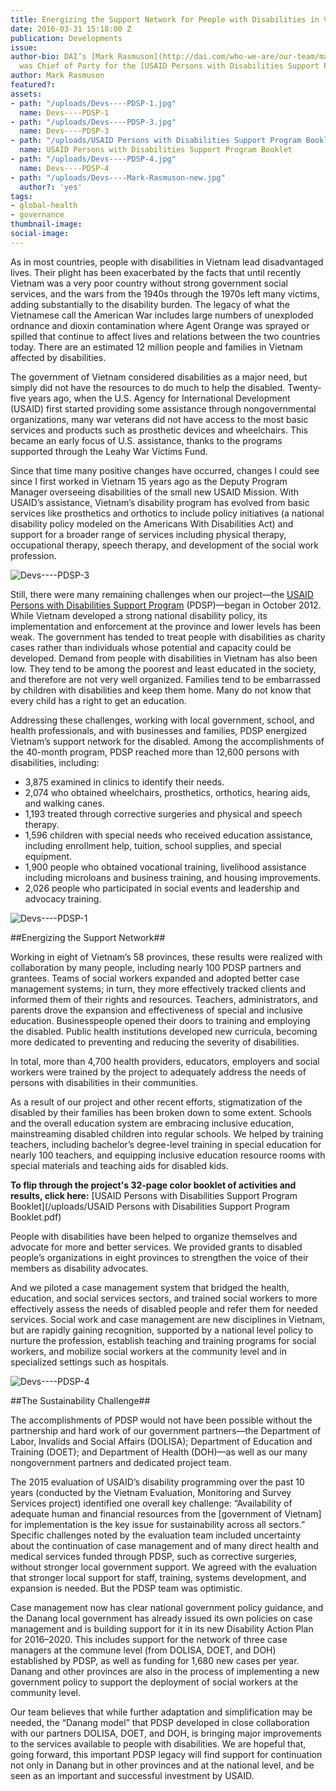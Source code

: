 ```yaml
---
title: Energizing the Support Network for People with Disabilities in Vietnam
date: 2016-03-31 15:18:00 Z
publication: Developments
issue: 
author-bio: DAI’s [Mark Rasmuson](http://dai.com/who-we-are/our-team/mark-rasmuson)
  was Chief of Party for the [USAID Persons with Disabilities Support Program](http://dai.com/our-work/projects/vietnam%E2%80%94usaid-program-comprehensive-and-integrated-support-people-disabilities).
author: Mark Rasmuson
featured?: 
assets:
- path: "/uploads/Devs----PDSP-1.jpg"
  name: Devs----PDSP-1
- path: "/uploads/Devs----PDSP-3.jpg"
  name: Devs----PDSP-3
- path: "/uploads/USAID Persons with Disabilities Support Program Booklet.pdf"
  name: USAID Persons with Disabilities Support Program Booklet
- path: "/uploads/Devs----PDSP-4.jpg"
  name: Devs----PDSP-4
- path: "/uploads/Devs----Mark-Rasmuson-new.jpg"
  author?: 'yes'
tags:
- global-health
- governance
thumbnail-image:
social-image:
---
```


As in most countries, people with disabilities in Vietnam lead disadvantaged lives. Their plight has been exacerbated by the facts that until recently Vietnam was a very poor country without strong government social services, and the wars from the 1940s through the 1970s left many victims, adding substantially to the disability burden.  The legacy of what the Vietnamese call the American War includes large numbers of unexploded ordnance and dioxin contamination where Agent Orange was sprayed or spilled that continue to affect lives and relations between the two countries today. There are an estimated 12 million people and families in Vietnam affected by disabilities.  




The government of Vietnam considered disabilities as a major need, but simply did not have the resources to do much to help the disabled. Twenty-five years ago, when the U.S. Agency for International Development (USAID) first started providing some assistance through nongovernmental organizations, many war veterans did not have access to the most basic services and products such as prosthetic devices and wheelchairs. This became an early focus of U.S. assistance, thanks to the programs supported through the Leahy War Victims Fund.

Since that time many positive changes have occurred, changes I could see since I first worked in Vietnam 15 years ago as the Deputy Program Manager overseeing disabilities of the small new USAID Mission. With USAID’s assistance, Vietnam’s disability program has evolved from basic services like prosthetics and orthotics to include policy initiatives (a national disability policy modeled on the Americans With Disabilities Act) and support for a broader range of services including physical therapy, occupational therapy, speech therapy, and development of the social work profession. 

![Devs----PDSP-3](/uploads/Devs----PDSP-3.jpg "This baker and PDSP client, who is deaf, received training in Danang at the Catholic Thanh Tam special education school, one of 1,900 people who obtained vocational training under PDSP in areas including sewing, electronics repair, massage, cooking/baking, and IT.")

Still, there were many remaining challenges when our project—the [USAID Persons with Disabilities Support Program](http://dai.com/our-work/projects/vietnam%E2%80%94usaid-program-comprehensive-and-integrated-support-people-disabilities) (PDSP)—began in October 2012. While Vietnam developed a strong national disability policy, its implementation and enforcement at the province and lower levels has been weak. The government has tended to treat people with disabilities as charity cases rather than individuals whose potential and capacity could be developed. Demand from people with disabilities in Vietnam has also been low. They tend to be among the poorest and least educated in the society, and therefore are not very well organized. Families tend to be embarrassed by children with disabilities and keep them home. Many do not know that every child has a right to get an education.

Addressing these challenges, working with local government, school, and health professionals, and with businesses and families, PDSP energized Vietnam’s support network for the disabled. Among the accomplishments of the 40-month program, PDSP reached more than 12,600 persons with disabilities, including:

* 3,875 examined in clinics to identify their needs.
* 2,074 who obtained wheelchairs, prosthetics, orthotics, hearing aids, and walking canes.
* 1,193 treated through corrective surgeries and physical and speech therapy.
* 1,596 children with special needs who received education assistance, including enrollment help, tuition, school supplies, and special equipment.
* 1,900 people who obtained vocational training, livelihood assistance including microloans and business training, and housing improvements.
* 2,026 people who participated in social events and leadership and advocacy training.

![Devs----PDSP-1](/uploads/Devs----PDSP-1.jpg "Surveying persons with disabilities and family members on satisfaction with disability services.") 

##Energizing the Support Network##

Working in eight of Vietnam’s 58 provinces, these results were realized with collaboration by many people, including nearly 100 PDSP partners and grantees. Teams of social workers expanded and adopted better case management systems; in turn, they more effectively tracked clients and informed them of their rights and resources. Teachers, administrators, and parents drove the expansion and effectiveness of special and inclusive education. Businesspeople opened their doors to training and employing the disabled. Public health institutions developed new curricula, becoming more dedicated to preventing and reducing the severity of disabilities.

In total, more than 4,700 health providers, educators, employers and social workers were trained by the project to adequately address the needs of persons with disabilities in their communities.

As a result of our project and other recent efforts, stigmatization of the disabled by their families has been broken down to some extent. Schools and the overall education system are embracing inclusive education, mainstreaming disabled children into regular schools. We helped by training teachers, including bachelor’s degree-level training in special education for nearly 100 teachers, and equipping inclusive education resource rooms with special materials and teaching aids for disabled kids.

<aside><p><strong>To flip through the project's 32-page color booklet of activities and results, click here:</strong> [USAID Persons with Disabilities Support Program Booklet](/uploads/USAID Persons with Disabilities Support Program Booklet.pdf)</p>
</aside> 

People with disabilities have been helped to organize themselves and advocate for more and better services. We provided grants to disabled people’s organizations in eight provinces to strengthen the voice of their members as disability advocates.

And we piloted a case management system that bridged the health, education, and social services sectors, and trained social workers to more effectively assess the needs of disabled people and refer them for needed services. Social work and case management are new disciplines in Vietnam, but are rapidly gaining recognition, supported by a national level policy to nurture the profession, establish teaching and training programs for social workers, and mobilize social workers at the community level and in specialized settings such as hospitals.

![Devs----PDSP-4](/uploads/Devs----PDSP-4.jpg "U.S. Senator Patrick Leahy visits with PDSP clients in 2014.") 

##The Sustainability Challenge##

The accomplishments of PDSP would not have been possible without the partnership and hard work of our government partners—the Department of Labor, Invalids and Social Affairs (DOLISA); Department of Education and Training (DOET); and Department of Health (DOH)—as well as our many nongovernment partners and dedicated project team.

The 2015 evaluation of USAID’s disability programming over the past 10 years (conducted by the Vietnam Evaluation, Monitoring and Survey Services project) identified one overall key challenge: “Availability of adequate human and financial resources from the [government of Vietnam] for implementation is the key issue for sustainability across all sectors.” Specific challenges noted by the evaluation team included uncertainty about the continuation of case management and of many direct health and medical services funded through PDSP, such as corrective surgeries, without stronger local government support. We agreed with the evaluation that stronger local support for staff, training, systems development, and expansion is needed. But the PDSP team was optimistic. 

Case management now has clear national government policy guidance, and the Danang local government has already issued its own policies on case management and is building support for it in its new Disability Action Plan for 2016–2020. This includes support for the network of three case managers at the commune level (from DOLISA, DOET, and DOH) established by PDSP, as well as funding for 1,680 new cases per year. Danang and other provinces are also in the process of implementing a new government policy to support the deployment of social workers at the community level.

Our team believes that while further adaptation and simplification may be needed, the “Danang model” that PDSP developed in close collaboration with our partners DOLISA, DOET, and DOH, is bringing major improvements to the services available to people with disabilities. We are hopeful that, going forward, this important PDSP legacy will find support for continuation not only in Danang but in other provinces and at the national level, and be seen as an important and successful investment by USAID.
